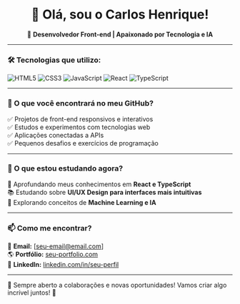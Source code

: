 <h1 align="center">👋 Olá, sou o Carlos Henrique!</h1>

<p align="center">
  🚀 <strong>Desenvolvedor Front-end | Apaixonado por Tecnologia e IA</strong>
</p>

---

### 🛠️ Tecnologias que utilizo:
![HTML5](https://img.shields.io/badge/HTML5-E34F26?style=for-the-badge&logo=html5&logoColor=white)
![CSS3](https://img.shields.io/badge/CSS3-1572B6?style=for-the-badge&logo=css3&logoColor=white)
![JavaScript](https://img.shields.io/badge/JavaScript-F7DF1E?style=for-the-badge&logo=javascript&logoColor=black)
![React](https://img.shields.io/badge/React-61DAFB?style=for-the-badge&logo=react&logoColor=black)
![TypeScript](https://img.shields.io/badge/TypeScript-007ACC?style=for-the-badge&logo=typescript&logoColor=white)

---

### 📌 O que você encontrará no meu GitHub?
✅ Projetos de front-end responsivos e interativos  
✅ Estudos e experimentos com tecnologias web  
✅ Aplicações conectadas a APIs  
✅ Pequenos desafios e exercícios de programação  

---

### 📖 O que estou estudando agora?
🎯 Aprofundando meus conhecimentos em **React e TypeScript**  
📚 Estudando sobre **UI/UX Design para interfaces mais intuitivas**  
🤖 Explorando conceitos de **Machine Learning e IA**  

---

### 📫 Como me encontrar?
📧 **Email:** [seu-email@email.com]  
🌎 **Portfólio:** [seu-portfolio.com](https://seu-portfolio.com)  
💼 **LinkedIn:** [linkedin.com/in/seu-perfil](https://linkedin.com/in/seu-perfil)  

---

💙 Sempre aberto a colaborações e novas oportunidades! Vamos criar algo incrível juntos! 🚀  


